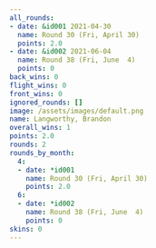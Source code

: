 ```yaml
---
all_rounds:
- date: &id001 2021-04-30
  name: Round 30 (Fri, April 30)
  points: 2.0
- date: &id002 2021-06-04
  name: Round 38 (Fri, June  4)
  points: 0
back_wins: 0
flight_wins: 0
front_wins: 0
ignored_rounds: []
image: /assets/images/default.png
name: Langworthy, Brandon
overall_wins: 1
points: 2.0
rounds: 2
rounds_by_month:
  4:
  - date: *id001
    name: Round 30 (Fri, April 30)
    points: 2.0
  6:
  - date: *id002
    name: Round 38 (Fri, June  4)
    points: 0
skins: 0
---
```

